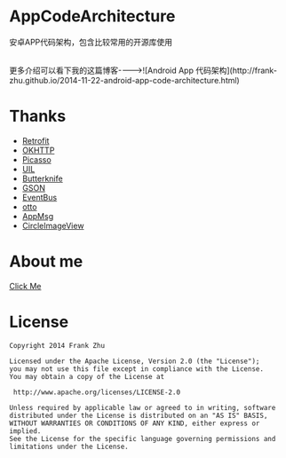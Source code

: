 AppCodeArchitecture
===================

安卓APP代码架构，包含比较常用的开源库使用

<br>
更多介绍可以看下我的这篇博客---->![Android App 代码架构](http://frank-zhu.github.io/2014-11-22-android-app-code-architecture.html)

Thanks
============
*   [Retrofit](https://github.com/square/retrofit)
*	[OKHTTP](https://github.com/square/okhttp)
*   [Picasso](https://github.com/square/picasso)
*	[UIL](https://github.com/nostra13/Android-Universal-Image-Loader)
*   [Butterknife](https://github.com/JakeWharton/butterknife)
*   [GSON](https://code.google.com/p/google-gson/)
*   [EventBus](https://github.com/greenrobot/EventBus)
*	[otto](https://github.com/square/otto)
*   [AppMsg](https://github.com/johnkil/Android-AppMsg)
*   [CircleImageView](https://github.com/hdodenhof/CircleImageView)

About me
============
[Click Me](http://frank-zhu.github.io/about.html)

License
============

    Copyright 2014 Frank Zhu

	Licensed under the Apache License, Version 2.0 (the "License");
	you may not use this file except in compliance with the License.
	You may obtain a copy of the License at

     http://www.apache.org/licenses/LICENSE-2.0

	Unless required by applicable law or agreed to in writing, software
	distributed under the License is distributed on an "AS IS" BASIS,
	WITHOUT WARRANTIES OR CONDITIONS OF ANY KIND, either express or implied.
	See the License for the specific language governing permissions and
	limitations under the License.
